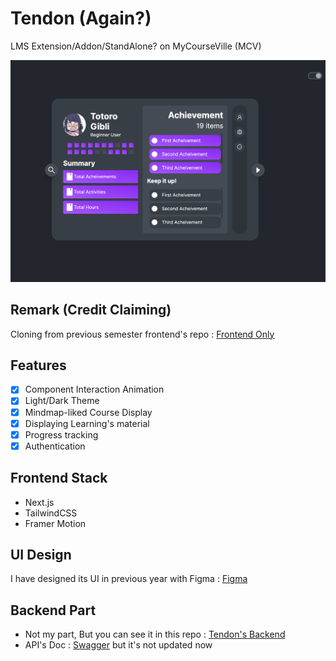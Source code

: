 # Tendon (Again?)

LMS Extension/Addon/StandAlone? on MyCourseVille (MCV)

![](./public/DashBoardPreview.png)

## Remark (Credit Claiming)

Cloning from previous semester frontend's repo : [Frontend Only](https://github.com/JinDamanee2544/tendon-again)

## Features

- [x] Component Interaction Animation
- [x] Light/Dark Theme
- [x] Mindmap-liked Course Display
- [x] Displaying Learning's material
- [x] Progress tracking
- [x] Authentication

## Frontend Stack

- Next.js
- TailwindCSS
- Framer Motion

## UI Design

I have designed its UI in previous year with Figma : [Figma](https://www.figma.com/file/vK6ayZG951BVAj2nzYaXqo/TENDON-PROJECT?node-id=0%3A1)

## Backend Part

- Not my part, But you can see it in this repo : [Tendon's Backend](https://github.com/TendonT52/tendonAgain)
- API's Doc : [Swagger](http://24.199.72.217/#/) but it's not updated now
